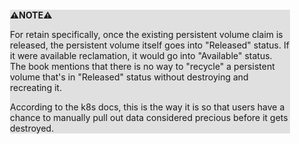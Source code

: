 <div style="margin:2em; background-color: #e0e0e0;">

<strong>⚠️NOTE️️️⚠️</strong>

For retain specifically, once the existing persistent volume claim is released, the persistent volume itself goes into "Released" status. If it were available reclamation, it would go into "Available" status. The book mentions that there is no way to "recycle" a persistent volume that's in "Released" status without destroying and recreating it.

According to the k8s docs, this is the way it is so that users have a chance to manually pull out data considered precious before it gets destroyed.
</div>

